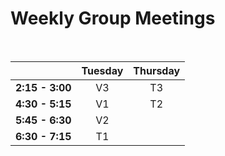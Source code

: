 # Weekly Group Meetings

&nbsp;  &nbsp;

| | Tuesday | Thursday |
| --: | :--: | :--: |
| **2:15 - 3:00** | V3 | T3 |
| **4:30 - 5:15** | V1 | T2|
| **5:45 - 6:30** | V2 | |
| **6:30 - 7:15** | T1 | |
